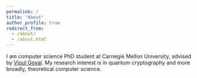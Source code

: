 ```yaml
---
permalink: /
title: "About"
author_profile: true
redirect_from: 
  - /about/
  - /about.html
---
```

I am computer science PhD student at Carnegie Mellon University, advised by [Vipul Goyal](vipulgoyal.org/). My research interest is in quantum cryptography and more broadly, theoretical computer science.
